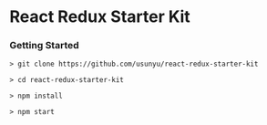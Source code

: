 # React Redux Starter Kit

### Getting Started

```
> git clone https://github.com/usunyu/react-redux-starter-kit

> cd react-redux-starter-kit

> npm install

> npm start
```
